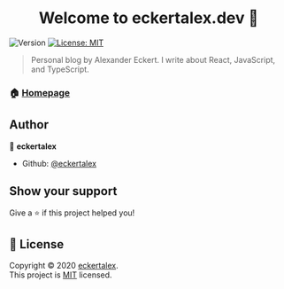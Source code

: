 <h1 align="center">Welcome to eckertalex.dev 👋</h1>
<p>
  <img alt="Version" src="https://img.shields.io/badge/version-4.2.0-blue.svg?cacheSeconds=2592000" />
  <a href="https://github.com/eckertalex/eckertalex.dev/blob/dev/LICENSE" target="_blank">
    <img alt="License: MIT" src="https://img.shields.io/badge/License-MIT-yellow.svg" />
  </a>
</p>

> Personal blog by Alexander Eckert. I write about React, JavaScript, and TypeScript.

### 🏠 [Homepage](https://eckertalex.dev)

## Author

👤 **eckertalex**

- Github: [@eckertalex](https://github.com/eckertalex)

## Show your support

Give a ⭐️ if this project helped you!

## 📝 License

Copyright &copy; 2020 [eckertalex](https://github.com/eckertalex).<br /> This project is
[MIT](https://github.com/eckertalex/eckertalex.dev/blob/dev/LICENSE) licensed.
